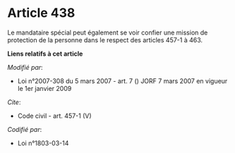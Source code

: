 # Article 438

Le mandataire spécial peut également se voir confier une mission de protection de la personne dans le respect des articles
457-1 à 463.

**Liens relatifs à cet article**

_Modifié par_:

  - Loi n°2007-308 du 5 mars 2007 - art. 7 () JORF 7 mars 2007 en vigueur le 1er janvier 2009

_Cite_:

  - Code civil - art. 457-1 (V)

_Codifié par_:

  - Loi n°1803-03-14
